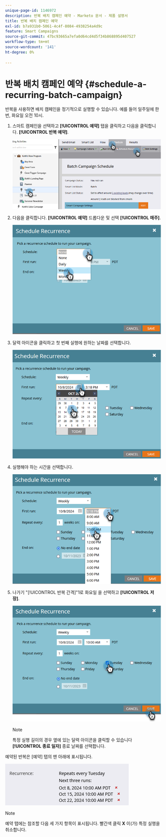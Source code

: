 ```yaml
---
unique-page-id: 1146972
description: 반복 배치 캠페인 예약 - Marketo 문서 - 제품 설명서
title: 반복 배치 캠페인 예약
exl-id: b7a931b0-5061-4c4f-8084-4938254a4d9c
feature: Smart Campaigns
source-git-commit: 47bc93665a7efa0d64cd4d5f34b868895d407527
workflow-type: tm+mt
source-wordcount: '141'
ht-degree: 0%

---
```


# 반복 배치 캠페인 예약 {#schedule-a-recurring-batch-campaign}

반복을 사용하면 배치 캠페인을 정기적으로 실행할 수 있습니다. 예를 들어 일주일에 한 번, 화요일 오전 10시.

1. 스마트 캠페인을 선택하고 **[!UICONTROL 예약]** 탭을 클릭하고 다음을 클릭합니다. **[!UICONTROL 반복 예약]**.

   ![](assets/schedule-a-recurring-batch-campaign-1.png)

1. 다음을 클릭합니다. **[!UICONTROL 예약]** 드롭다운 및 선택 **[!UICONTROL 매주]**.

   ![](assets/schedule-a-recurring-batch-campaign-2.png)

1. 달력 아이콘을 클릭하고 첫 번째 실행에 원하는 날짜를 선택합니다.

   ![](assets/schedule-a-recurring-batch-campaign-3.png)

1. 실행해야 하는 시간을 선택합니다.

   ![](assets/schedule-a-recurring-batch-campaign-4.png)

1. 나가기 &quot;[!UICONTROL 반복 간격]&quot;1로 화요일 을 선택하고 **[!UICONTROL 저장]**.

   ![](assets/schedule-a-recurring-batch-campaign-5.png)

   >[!NOTE]
   >
   >특정 실행 길이의 경우 옆에 있는 달력 아이콘을 클릭할 수 있습니다 **[!UICONTROL 종료 일자]** 종료 날짜를 선택합니다.

예약된 반복은 [예약] 탭의 맨 아래에 표시됩니다.

![](assets/schedule-a-recurring-batch-campaign-6.png)

>[!NOTE]
>
>예약 탭에는 참조할 다음 세 가지 항목이 표시됩니다. 빨간색 클릭 **X** 이(가) 특정 실행을 취소합니다.
